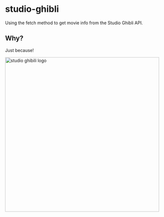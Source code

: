# studio-ghibli
Using the fetch method to get movie info from the Studio Ghibli API.

## Why?
Just because!


<img src="https://user-images.githubusercontent.com/60620619/103670724-3cd30980-4f7a-11eb-8a89-48f8f111099b.png" alt="studio ghibili logo" width="500" />

